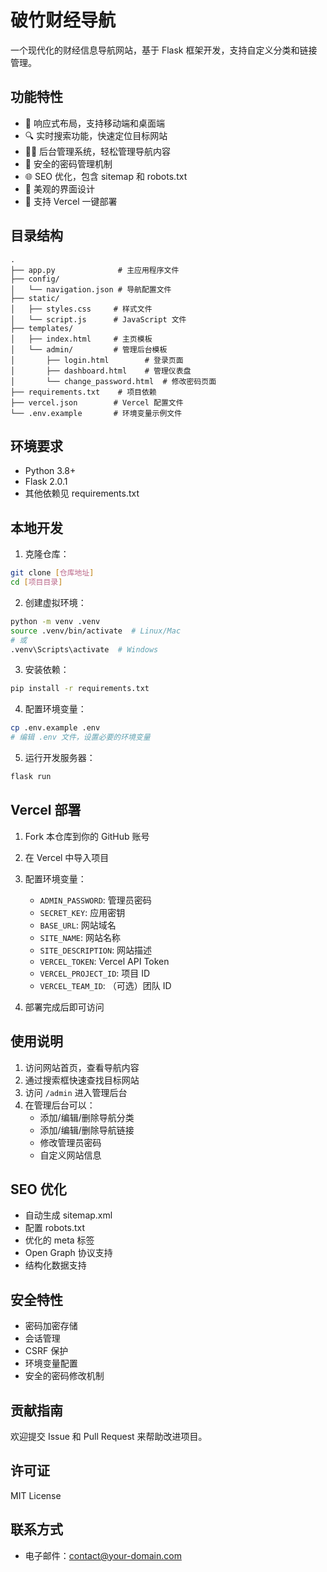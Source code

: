 # 破竹财经导航

一个现代化的财经信息导航网站，基于 Flask 框架开发，支持自定义分类和链接管理。

## 功能特性

- 🎯 响应式布局，支持移动端和桌面端
- 🔍 实时搜索功能，快速定位目标网站
- 👨‍💼 后台管理系统，轻松管理导航内容
- 🔐 安全的密码管理机制
- 🌐 SEO 优化，包含 sitemap 和 robots.txt
- 🎨 美观的界面设计
- 🚀 支持 Vercel 一键部署

## 目录结构

```
.
├── app.py              # 主应用程序文件
├── config/            
│   └── navigation.json # 导航配置文件
├── static/            
│   ├── styles.css     # 样式文件
│   └── script.js      # JavaScript 文件
├── templates/         
│   ├── index.html     # 主页模板
│   └── admin/         # 管理后台模板
│       ├── login.html        # 登录页面
│       ├── dashboard.html    # 管理仪表盘
│       └── change_password.html  # 修改密码页面
├── requirements.txt    # 项目依赖
├── vercel.json        # Vercel 配置文件
└── .env.example       # 环境变量示例文件
```

## 环境要求

- Python 3.8+
- Flask 2.0.1
- 其他依赖见 requirements.txt

## 本地开发

1. 克隆仓库：
```bash
git clone [仓库地址]
cd [项目目录]
```

2. 创建虚拟环境：
```bash
python -m venv .venv
source .venv/bin/activate  # Linux/Mac
# 或
.venv\Scripts\activate  # Windows
```

3. 安装依赖：
```bash
pip install -r requirements.txt
```

4. 配置环境变量：
```bash
cp .env.example .env
# 编辑 .env 文件，设置必要的环境变量
```

5. 运行开发服务器：
```bash
flask run
```

## Vercel 部署

1. Fork 本仓库到你的 GitHub 账号

2. 在 Vercel 中导入项目

3. 配置环境变量：
   - `ADMIN_PASSWORD`: 管理员密码
   - `SECRET_KEY`: 应用密钥
   - `BASE_URL`: 网站域名
   - `SITE_NAME`: 网站名称
   - `SITE_DESCRIPTION`: 网站描述
   - `VERCEL_TOKEN`: Vercel API Token
   - `VERCEL_PROJECT_ID`: 项目 ID
   - `VERCEL_TEAM_ID`: （可选）团队 ID

4. 部署完成后即可访问

## 使用说明

1. 访问网站首页，查看导航内容
2. 通过搜索框快速查找目标网站
3. 访问 `/admin` 进入管理后台
4. 在管理后台可以：
   - 添加/编辑/删除导航分类
   - 添加/编辑/删除导航链接
   - 修改管理员密码
   - 自定义网站信息

## SEO 优化

- 自动生成 sitemap.xml
- 配置 robots.txt
- 优化的 meta 标签
- Open Graph 协议支持
- 结构化数据支持

## 安全特性

- 密码加密存储
- 会话管理
- CSRF 保护
- 环境变量配置
- 安全的密码修改机制

## 贡献指南

欢迎提交 Issue 和 Pull Request 来帮助改进项目。

## 许可证

MIT License

## 联系方式

- 电子邮件：contact@your-domain.com 